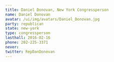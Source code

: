 ```yaml
---
title: Daniel Donovan, New York Congressperson
name: Daniel Donovan
avatar: /ui/img/avatars/Daniel_Donovan.jpg
party: republican
state: new-york
type: congressperson
lasthall: 2016-02-16
phone: 202-225-3371
never: 
twitter: RepDanDonovan
---
```


